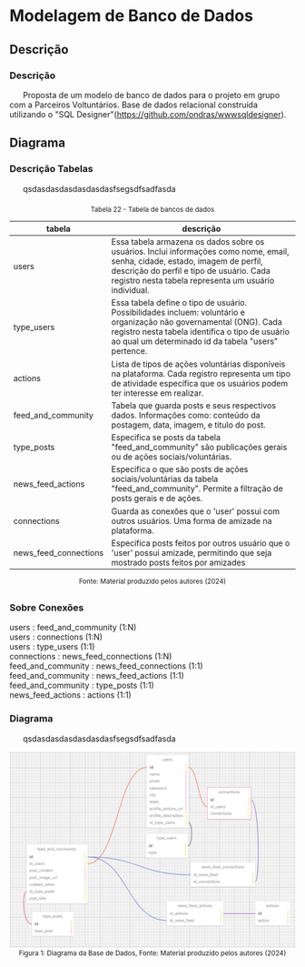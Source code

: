 # Modelagem de Banco de Dados
## Descrição
### Descrição
&nbsp;&nbsp;&nbsp;&nbsp;&nbsp;&nbsp;Proposta de um modelo de banco de dados para o projeto em grupo com a Parceiros Voltuntários. Base de dados relacional construída utilizando o "SQL Designer"(https://github.com/ondras/wwwsqldesigner).

## Diagrama
### Descrição Tabelas
&nbsp;&nbsp;&nbsp;&nbsp;&nbsp;&nbsp;qsdasdasdasdasdasdasfsegsdfsadfasda
<div align="center">
<sub>Tabela 22 - Tabela de bancos de dados </sub>
</div>

| tabela                        | descrição                                                                                                                                                                                                                                                                   |
| ----------------------------- | --------------------------------------------------------------------------------------------------------------------------------------------------------------------------------------------------------------------------------------------------------------------------- |
| users                         | Essa tabela armazena os dados sobre os usuários. Inclui informações como nome, email, senha, cidade, estado, imagem de perfil, descrição do perfil e tipo de usuário. Cada registro nesta tabela representa um usuário individual. |
| type_users                    | Essa tabela define o tipo de usuário. Possibilidades incluem: voluntário e organização não governamental (ONG). Cada registro nesta tabela identifica o tipo de usuário ao qual um determinado id da tabela "users" pertence.      |
| actions                       | Lista de tipos de ações voluntárias disponíveis na plataforma. Cada registro representa um tipo de atividade específica que os usuários podem ter interesse em realizar. |
| feed_and_community            | Tabela que guarda posts e seus respectivos dados. Informações como: conteúdo da postagem, data, imagem, e titulo do post.   |
| type_posts                    | Especifica se posts da tabela "feed_and_community" são publicações gerais ou de ações sociais/voluntárias.      |
| news_feed_actions             | Especifica o que são posts de ações sociais/voluntárias da tabela "feed_and_community". Permite a filtração de posts gerais e de ações. |
| connections            | Guarda as conexões que o 'user' possui com outros usuários. Uma forma de amizade na plataforma.|
| news_feed_connections             | Especifica posts feitos por outros usuário que o 'user' possui amizade, permitindo que seja mostrado posts feitos por amizades|
<div align="center">
<sup>Fonte: Material produzido pelos autores (2024)</sup>
</div>

### Sobre Conexões
users : feed_and_community (1:N)
<br>
users : connections (1:N)
<br>
users : type_users (1:1)
<br>
connections : news_feed_connections (1:N)
<br>
feed_and_community : news_feed_connections (1:1)
<br>
feed_and_community : news_feed_actions (1:1)
<br>
feed_and_community : type_posts (1:1)
<br>
news_feed_actions : actions (1:1)



### Diagrama 
&nbsp;&nbsp;&nbsp;&nbsp;&nbsp;&nbsp;qsdasdasdasdasdasdasfsegsdfsadfasda
<div align="center" width="100%">
<img src = "assets/DiagramaBase.png " alt="Diagrama da Base de Dados">
<sup>Figura 1: Diagrama da Base de Dados, Fonte: Material produzido pelos autores (2024)</sup>
</div>


